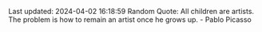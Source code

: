 Last updated: 2024-04-02 16:18:59
Random Quote: All children are artists. The problem is how to remain an artist once he grows up. - Pablo Picasso